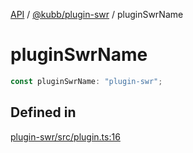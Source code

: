 [API](../../../packages.md) / [@kubb/plugin-swr](../index.md) / pluginSwrName

# pluginSwrName

```ts
const pluginSwrName: "plugin-swr";
```

## Defined in

[plugin-swr/src/plugin.ts:16](https://github.com/kubb-project/kubb/blob/ff80665146ae086e044807d0072fda660e72e1fd/packages/plugin-swr/src/plugin.ts#L16)
